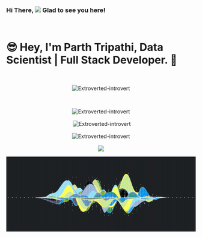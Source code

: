### Hi There, <img src="https://raw.githubusercontent.com/iampavangandhi/iampavangandhi/master/gifs/Hi.gif" width="30px" >   Glad to see you here!

<br>

# 😎 Hey, I'm **Parth Tripathi**, Data Scientist | Full Stack Developer. 🔰 

<br>

<p align="center"><img  src="https://readme-typing-svg.herokuapp.com?font=Agustina&size=45&duration=2500&color=738BF7&center=true&vCenter=true&width=600&height=100&lines=Data+Scientist;M.+L.+Engineer;Full+Stack+Developer" alt="Extroverted-introvert" /></p>
<br>
<p align="center"><img  src="https://github-readme-stats.vercel.app/api/top-langs?username=Extroverted-introvert&show_icons=true&locale=en&layout=compact" alt="Extroverted-introvert" /></p>
<p align="center">&nbsp;<img align="center" src="https://github-readme-stats.vercel.app/api?username=Extroverted-introvert&show_icons=true&locale=en" alt="Extroverted-introvert" /></p>
<p align="center"><img align="center" src="https://github-readme-streak-stats.herokuapp.com/?user=Extroverted-introvert" alt="Extroverted-introvert" /></p>
<p align="center"><img align="center" src="https://activity-graph.herokuapp.com/graph?username=Extroverted-introvert&point=738BF7FF&line=EACC45&theme=minimal" /></p>

<img src="https://github.com/Extroverted-introvert/Extroverted-introvert/blob/main/violine.gif" height=200 width="100%" />